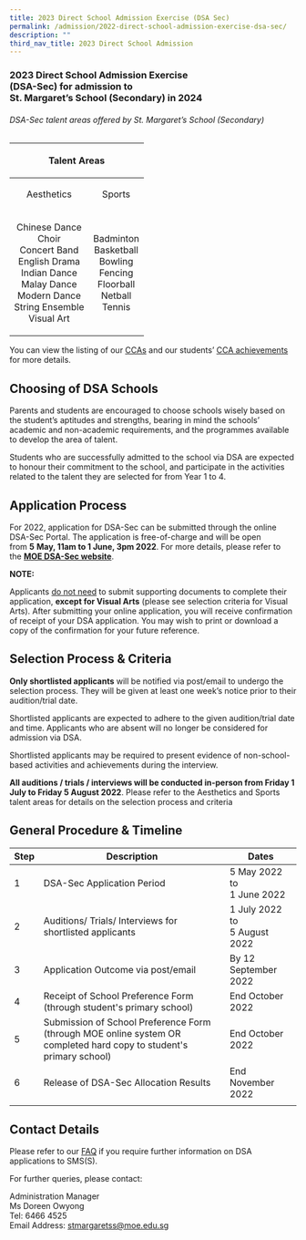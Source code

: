 ```yaml
---
title: 2023 Direct School Admission Exercise (DSA Sec)
permalink: /admission/2022-direct-school-admission-exercise-dsa-sec/
description: ""
third_nav_title: 2023 Direct School Admission
---
```

### 2023 Direct School Admission Exercise <br>(DSA-Sec) for admission to <br>St. Margaret’s School (Secondary) in 2024




###### DSA-Sec talent areas offered by St. Margaret’s School (Secondary)


<table>
<thead>
  <tr>
		<th colspan="2"><p align="center">Talent Areas</p></th>
  </tr>
</thead>
<tbody>
  <tr>
		<td><p align="center">Aesthetics</p></td>
		<td><p align="center">Sports</p></td>
  </tr>
  <tr>
    <td><p align="center">Chinese Dance <br> Choir <br> Concert Band <br> English Drama <br> Indian Dance <br> Malay Dance <br> Modern Dance <br> String Ensemble <br> Visual Art</p></td>
	<td><p align="center">Badminton <br> Basketball <br> Bowling <br> Fencing <br> Floorball <br> Netball <br> Tennis</p></td>
  </tr>
</tbody>
</table>

You can view the listing of our  [CCAs](/programmes/co-curricular-activities) and our students’ [CCA achievements](/achievements/student-achievements) for more details.  

  

Choosing of DSA Schools
-----------------------

Parents and students are encouraged to choose schools wisely based on the student’s aptitudes and strengths, bearing in mind the schools’ academic and non-academic requirements, and the programmes available to develop the area of talent.

Students who are successfully admitted to the school via DSA are expected to honour their commitment to the school, and participate in the activities related to the talent they are selected for from Year 1 to 4.&nbsp;

Application Process
-------------------

For 2022, application for DSA-Sec can be submitted through the online DSA-Sec Portal. The application is free-of-charge and will be open from&nbsp;**5**&nbsp;**May, 11am to 1 June, 3pm 2022**. For more details, please refer to the&nbsp;[**MOE DSA-Sec website**](https://www.moe.gov.sg/secondary/dsa).

**NOTE:**

Applicants&nbsp;<u>do not need</u>&nbsp;to submit supporting documents to complete their application,&nbsp;**except for Visual Arts**&nbsp;(please see selection criteria for Visual Arts).&nbsp;After submitting your online application, you will receive confirmation of receipt of your DSA application. You may wish to print or download a copy of the confirmation for your future reference.

Selection Process &amp; Criteria
----------------------------

**Only shortlisted applicants**&nbsp;will be notified via post/email to undergo the selection process. They will be given at least one week’s notice prior to their audition/trial date.&nbsp;&nbsp;

Shortlisted applicants are expected to adhere to the given audition/trial date and time. Applicants who are absent will no longer be considered for admission via DSA.&nbsp;&nbsp;  

Shortlisted applicants may be required to present evidence of non-school-based activities and achievements during the interview.

**All auditions / trials / interviews will be conducted in-person from Friday 1 July to Friday 5 August 2022**. Please refer to the Aesthetics and Sports talent areas for details on the selection process and criteria  

General Procedure &amp; Timeline
----------------------------

  

| Step | Description | Dates |
| --- | --- | --- |
| 1 | DSA-Sec Application Period | 5 May 2022 to&nbsp;<br> 1 June 2022 |
| 2 | Auditions/ Trials/ Interviews for shortlisted applicants | 1 July 2022 to <br>5 August 2022 |
| 3 | Application Outcome via post/email&nbsp; | By 12 September 2022&nbsp; |
| 4 | Receipt of School Preference Form (through student's primary school)&nbsp; | End October 2022&nbsp; |
| 5 | Submission of School Preference Form (through MOE online system OR completed hard copy to student's primary school) | End October 2022&nbsp; |
| 6 | Release of DSA-Sec Allocation Results&nbsp; | End November 2022&nbsp; |
| | | |  

Contact Details
---------------

Please refer to our&nbsp;[FAQ](/admission/2022-direct-school-admission-exercise-dsa-sec/faq-about-dsa)&nbsp;if you require further information on DSA applications to SMS(S).&nbsp;&nbsp;

For further queries, please contact:  

Administration Manager&nbsp;<br>
Ms Doreen Owyong <br>
Tel: 6466 4525 <br>
Email Address:&nbsp;[stmargaretss@moe.edu.sg](mailto:stmargaretss@moe.edu.sg)
